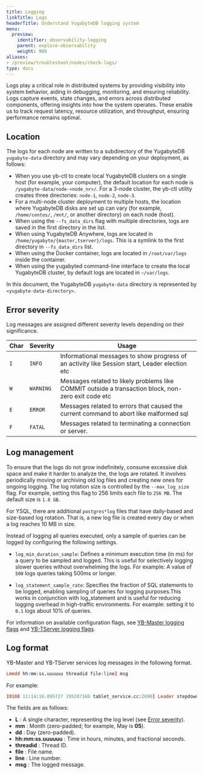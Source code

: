 ```yaml
---
title: Logging
linkTitle: Logs
headerTitle: Understand YugabyteDB logging system
menu:
  preview:
    identifier: observability-logging
    parent: explore-observability
    weight: 900
aliases:
- /preview/troubleshoot/nodes/check-logs/
type: docs
---
```


Logs play a critical role in distributed systems by providing visibility into system behavior, aiding in debugging, monitoring, and ensuring reliability. Logs capture events, state changes, and errors across distributed components, offering insights into how the system operates. These enable us to track request latency, resource utilization, and throughput, ensuring performance remains optimal.

## Location

The logs for each node are written to a subdirectory of the YugabyteDB `yugabyte-data` directory and may vary depending on your deployment, as follows:

- When you use yb-ctl to create local YugabyteDB clusters on a single host (for example, your computer), the default location for each node is `/yugabyte-data/node-<node_nr>/`. For a 3-node cluster, the yb-ctl utility creates three directories: `node-1`, `node-2`, `node-3`.
- For a multi-node cluster deployment to multiple hosts, the location where YugabyteDB disks are set up can vary (for example, `/home/centos/`, `/mnt/`, or another directory) on each node (host).
- When using the `--fs_data_dirs` flag with multiple directories, logs are saved in the first directory in the list.
- When using YugabyteDB Anywhere, logs are located in `/home/yugabyte/{master,tserver}/logs`. This is a symlink to the first directory in `--fs_data_dirs` list.
- When using the Docker container, logs are located in `/root/var/logs` inside the container.
- When using the yugabyted command-line interface to create the local YugabyteDB cluster, by default logs are located in `~/var/logs`.

In this document, the YugabyteDB `yugabyte-data` directory is represented by `<yugabyte-data-directory>`.

## Error severity

Log messages are assigned different severity levels depending on their significance.

Char | Severity  |                                                Usage
---- | --------- | ---------------------------------------------------------------------------------------------------
`I`  | `INFO`    | Informational messages to show progress of an activity like Session start, Leader election etc
`W`  | `WARNING` | Messages related to likely problems like COMMIT outside a transaction block, non-zero exit code etc
`E`  | `ERROR`   | Messages related to errors that caused the current command to abort like malformed sql
`F`  | `FATAL`   | Messages related to terminating a connection or server.

## Log management

To ensure that the logs do not grow indefinitely, consume excessive disk space and make it harder to analyze the, the logs are rotated.  It involves periodically moving or archiving old log files and creating new ones for ongoing logging. The log rotation size is controlled by the `--max_log_size` flag. For example, setting this flag to 256 limits each file to `256 MB`. The default size is `1.8 GB`.

For YSQL, there are additional `postgres*log` files that have daily-based and size-based log rotation. That is, a new log file is created every day or when a log reaches 10 MB in size.

Instead of logging all queries executed, only a sample of queries can be logged by configuring the following settings.

- `log_min_duration_sample`: Defines a minimum execution time (in ms) for a query to be sampled and logged. This is useful for selectively logging slower queries without overwhelming the logs. For example: A value of `500` logs queries taking 500ms or longer.

- `log_statement_sample_rate`: Specifies the fraction of SQL statements to be logged, enabling sampling of queries for logging purposes.This works in conjunction with log_statement and is useful for reducing logging overhead in high-traffic environments. For example: setting it to `0.1` logs about 10% of queries.

For information on available configuration flags, see [YB-Master logging flags](../../../reference/configuration/yb-master/#logging-flags) and [YB-TServer logging flags](../../../reference/configuration/yb-tserver/#logging-flags).

## Log format

YB-Master and YB-TServer services log messages in the following format.

```prolog
Lmmdd hh:mm:ss.uuuuuu threadid file:line] msg
```

For example:

```prolog
I0108 11:14:16.095727 195207168 tablet_service.cc:2690] Leader stepdown request tablet_id: "a00a5..." dest_uuid: "28fc3..." new_leader_uuid: "737bb..." failed. Resp code=UNKNOWN_ERROR
```

The fields are as follows:

- **L** : A single character, representing the log level (see [Error severity](#error-severity)).
- **mm** : Month (zero-padded; for example, May is **05**).
- **dd** : Day (zero-padded).
- **hh:mm:ss.uuuuuu** : Time in hours, minutes, and fractional seconds.
- **threadid** : Thread ID.
- **file** : File name.
- **line** : Line number.
- **msg** : The logged message.


